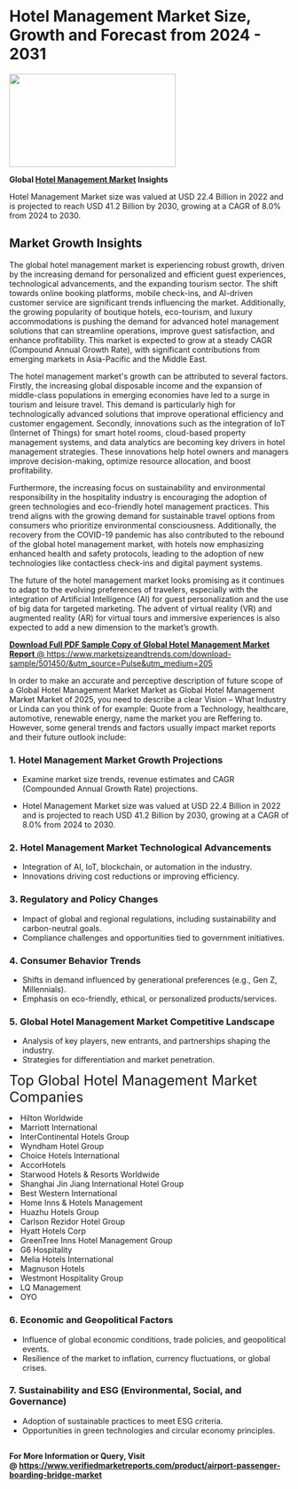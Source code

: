 <H1>Hotel Management Market Size, Growth and Forecast from 2024 - 2031</H1><img class="aligncenter size-medium wp-image-584254" src="https://thirdeyenews.in/wp-content/uploads/2024/09/Global-Market-Research-300x168.jpeg" alt="" width="300" height="168" /><p><strong>Global&nbsp;<a href="https://www.marketsizeandtrends.com/download-sample/501450/&amp;utm_source=Pulse&amp;utm_medium=205">Hotel Management Market</a> Insights</strong></p><p>Hotel Management Market size was valued at USD 22.4 Billion in 2022 and is projected to reach USD 41.2 Billion by 2030, growing at a CAGR of 8.0% from 2024 to 2030.</p><p><h2>Market Growth Insights</h2> <p>The global hotel management market is experiencing robust growth, driven by the increasing demand for personalized and efficient guest experiences, technological advancements, and the expanding tourism sector. The shift towards online booking platforms, mobile check-ins, and AI-driven customer service are significant trends influencing the market. Additionally, the growing popularity of boutique hotels, eco-tourism, and luxury accommodations is pushing the demand for advanced hotel management solutions that can streamline operations, improve guest satisfaction, and enhance profitability. This market is expected to grow at a steady CAGR (Compound Annual Growth Rate), with significant contributions from emerging markets in Asia-Pacific and the Middle East.</p> <p><a href="#"></a></p> <p>The hotel management market's growth can be attributed to several factors. Firstly, the increasing global disposable income and the expansion of middle-class populations in emerging economies have led to a surge in tourism and leisure travel. This demand is particularly high for technologically advanced solutions that improve operational efficiency and customer engagement. Secondly, innovations such as the integration of IoT (Internet of Things) for smart hotel rooms, cloud-based property management systems, and data analytics are becoming key drivers in hotel management strategies. These innovations help hotel owners and managers improve decision-making, optimize resource allocation, and boost profitability.</p> <p>Furthermore, the increasing focus on sustainability and environmental responsibility in the hospitality industry is encouraging the adoption of green technologies and eco-friendly hotel management practices. This trend aligns with the growing demand for sustainable travel options from consumers who prioritize environmental consciousness. Additionally, the recovery from the COVID-19 pandemic has also contributed to the rebound of the global hotel management market, with hotels now emphasizing enhanced health and safety protocols, leading to the adoption of new technologies like contactless check-ins and digital payment systems.</p> <p>The future of the hotel management market looks promising as it continues to adapt to the evolving preferences of travelers, especially with the integration of Artificial Intelligence (AI) for guest personalization and the use of big data for targeted marketing. The advent of virtual reality (VR) and augmented reality (AR) for virtual tours and immersive experiences is also expected to add a new dimension to the market’s growth.</p> <p><a href="#"></p><p><span class=""><strong>Download Full PDF Sample Copy of Global Hotel Management Market Report</strong> @ <a href="https://www.marketsizeandtrends.com/download-sample/501450/&amp;utm_source=Pulse&amp;utm_medium=205" target="_blank">https://www.marketsizeandtrends.com/download-sample/501450/&amp;utm_source=Pulse&amp;utm_medium=205</a></span></p><p>In order to make an accurate and perceptive description of future scope of a Global&nbsp;Hotel Management Market Market as Global&nbsp;Hotel Management Market Market of 2025, you need to describe a clear Vision &ndash; What Industry or Linda can you think of for example: Quote from a Technology, healthcare, automotive, renewable energy, name the market you are Reffering to. However, some general trends and factors usually impact market reports and their future outlook include:</p><h3>1.&nbsp;<strong>Hotel Management Market Growth Projections</strong></h3><ul><li>Examine market size trends, revenue estimates and CAGR (Compounded Annual Growth Rate) projections.</li><li><p>Hotel Management Market size was valued at USD 22.4 Billion in 2022 and is projected to reach USD 41.2 Billion by 2030, growing at a CAGR of 8.0% from 2024 to 2030.</p></li></ul><h3>2.&nbsp;<strong>Hotel Management Market Technological Advancements</strong></h3><ul><li>Integration of AI, IoT, blockchain, or automation in the industry.</li><li>Innovations driving cost reductions or improving efficiency.</li></ul><h3>3.&nbsp;<strong>Regulatory and Policy Changes</strong></h3><ul><li>Impact of global and regional regulations, including sustainability and carbon-neutral goals.</li><li>Compliance challenges and opportunities tied to government initiatives.</li></ul><h3>4.&nbsp;<strong>Consumer Behavior Trends</strong></h3><ul><li>Shifts in demand influenced by generational preferences (e.g., Gen Z, Millennials).</li><li>Emphasis on eco-friendly, ethical, or personalized products/services.</li></ul><h3>5.&nbsp;<strong>Global Hotel Management Market Competitive Landscape</strong></h3><ul><li>Analysis of key players, new entrants, and partnerships shaping the industry.</li><li>Strategies for differentiation and market penetration.</li></ul><p data-pm-slice="1 1 []"><span style="color: inherit; font-family: inherit; font-size: 25px;">Top Global Hotel Management Market Companies</span></p><div class="" data-test-id=""><p><li>Hilton Worldwide</li><li> Marriott International</li><li> InterContinental Hotels Group</li><li> Wyndham Hotel Group</li><li> Choice Hotels International</li><li> AccorHotels</li><li> Starwood Hotels & Resorts Worldwide</li><li> Shanghai Jin Jiang International Hotel Group</li><li> Best Western International</li><li> Home Inns & Hotels Management</li><li> Huazhu Hotels Group</li><li> Carlson Rezidor Hotel Group</li><li> Hyatt Hotels Corp</li><li> GreenTree Inns Hotel Management Group</li><li> G6 Hospitality</li><li> Melia Hotels International</li><li> Magnuson Hotels</li><li> Westmont Hospitality Group</li><li> LQ Management</li><li> OYO</li></p></div><h3>6.&nbsp;<strong>Economic and Geopolitical Factors</strong></h3><ul><li>Influence of global economic conditions, trade policies, and geopolitical events.</li><li>Resilience of the market to inflation, currency fluctuations, or global crises.</li></ul><h3>7.&nbsp;<strong>Sustainability and ESG (Environmental, Social, and Governance)</strong></h3><ul><li>Adoption of sustainable practices to meet ESG criteria.</li><li>Opportunities in green technologies and circular economy principles.</li></ul><h2><strong style="font-size: 14px;">For More Information or Query, Visit @&nbsp;</strong><a style="background-color: #ffffff; font-size: 14px;" href="https://www.marketsizeandtrends.com/report/hotel-management-market/" target="_blank">https://www.verifiedmarketreports.com/product/airport-passenger-boarding-bridge-market</a></h2>
